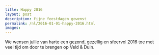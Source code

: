 ```yaml
---
title: Happy 2016
layout: post
description: fijne feestdagen gewenst
permalink: /nl/2016-01-01-happy-2016.html
images: 
---
```


We wensen jullie van harte een gezond, gezellig en sfeervol 2016 toe met veel tijd om door te brengen op Veld & Duin. 
